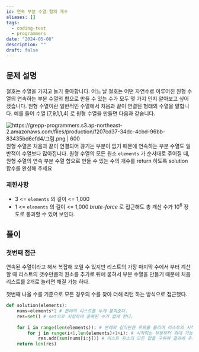 ```yaml
---
id: 연속 부분 수열 합의 개수
aliases: []
tags:
  - coding-test
  - programmers
date: "2024-05-08"
description: ""
draft: false
---
```

## 문제 설명

철호는 수열을 가지고 놀기 좋아합니다. 어느 날 철호는 어떤 자연수로 이루어진 원형 수열의 연속하는 부분 수열의 합으로 만들 수 있는 수가 모두 몇 가지 인지 알아보고 싶어졌습니다. 원형 수열이란  일반적인 수열에서 처음과 끝이 연결된 형태의 수열을 말합니다. 예를 들어 수열 [7,9,1,1,4] 로 원형 수열을 만들면 다음과 같습니다.

![https://grepp-programmers.s3.ap-northeast-2.amazonaws.com/files/production/f207cd37-34dc-4cbd-96bb-83435bd6efd4/그림.png | 600](https://grepp-programmers.s3.ap-northeast-2.amazonaws.com/files/production/f207cd37-34dc-4cbd-96bb-83435bd6efd4/%EA%B7%B8%EB%A6%BC.png)
원형 수열은 처음과 끝이 연결되어 끊기는 부분이 없기 때문에 연속하는 부분 수열도 일반적이 수열보다 많아집니다.
원형 수열의 모든 원소 `elements` 가 순서대로 주어질 때, 원형 수열의 연속 부분 수열 합으로 만들 수 있는 수의 개수를 return 하도록 solution 함수를 완성해 주세요
### 제한사항
- 3 <= `elements` 의 길이 <= 1,000
- 1 <= `elements` 의 길이 <= 1,000
 *brute-force* 로 접근해도 총 계산 수가 $10^6$ 정도로 통과할 수 있어 보인다.

## 풀이

### 첫번째 접근

연속된 수열이라고 해서 복잡해 보일 수 있지만 리스트의 가장 마지막 수에서 부터 계산할 때 리스트의 갯수만큼의 원소를 추가로 뒤에 붙혀서 부분 수열을 만들기 때문에 처음 리스트를 2개로 늘리면 해결 가능 하다.

첫번째 나올 수를 기준으로 모든 경우의 수를 찾아 더해 리턴 하는 방식으로 접근했다.

```python
def solution(elements):
	nums=elements*2 # 본래의 리스트를 두개 붙혀준다.
	res=set() # set으로 지정하여 중복된 수가 없게 한다.
	
	for i in range(len(elements)): # 본래의 길이만큼 루프를 돌리며 리스트의 시작 위치를 표시한다.
		for j in range(i+1,len(elements)+1+i): # 시작되는 부분부터 최대 가능한 가짓수를 모두 구한다.
			res.add(sum(nums[i:j])) # 리스트 원소의 모든 합을 구하여 결과에 추가한다.
	return len(res)
```

